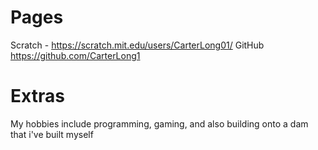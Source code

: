 # Pages
Scratch - https://scratch.mit.edu/users/CarterLong01/
GitHub https://github.com/CarterLong1
# Extras
My hobbies include programming, gaming, and also building onto a dam that i've built myself
